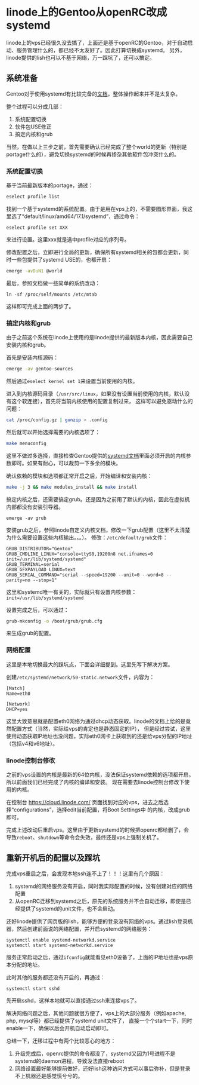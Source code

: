 # linode上的Gentoo从openRC改成systemd

linode上的vps已经很久没去搞了，上面还是基于openRC的Gentoo，对于自动启动、服务管理什么的，都已经不太友好了。因此打算切换成systemd。
另外，linode提供的lish也可以不基于网络，万一踩坑了，还可以搞定。

## 系统准备
Gentoo对于使用systemd有比较完备的[文档](https://wiki.gentoo.org/wiki/Systemd)，整体操作起来并不是太复杂。

整个过程可以分成几部：
1. 系统配置切换
2. 软件包USE修正
3. 搞定内核和grub

当然，在做以上三步之前，首先需要确认已经完成了整个world的更新（特别是portage什么的），避免切换systemd的时候再掺杂其他软件包冲突什么的。

### 系统配置切换

基于当前最新版本的portage，通过：

```bash
eselect profile list
```
找到一个基于systemd的系统配置。由于是用在vps上的，不需要图形界面，我这里选了“default/linux/amd64/17.1/systemd”，通过命令：

```
eselect profile set XXX
```
来进行设置。这里xxx就是选中profile对应的序列号。

修改配置之后，立即进行全局的更新，确保所有systemd相关的包都会更新，同时一些包提供了systemd USE的，也都开启：

```bash
emerge -avDuN1 @world
```

最后，参照文档做一些简单的系统改动：
```
ln -sf /proc/self/mounts /etc/mtab
```

这样即可完成上面的两步了。

### 搞定内核和grub
由于之前这个系统在linode上使用的是linode提供的最新版本内核，因此需要自己安装内核和grub。

首先是安装内核源码：

```bash
emerge -av gentoo-sources
```

然后通过`eselect kernel set 1`来设置当前使用的内核。

进入到内核源码目录（`/usr/src/linux`，如果没有设置当前使用的内核，默认没有这个软连接），首先将当前内核使用的配置复制过来，
这样可以避免驱动什么的问题：

```bash
cat /proc/config.gz | gunzip > .config
```

然后就可以开始选择需要的内核选项了：

```bash
make menuconfig
```

这里不做过多选择，直接检查Gentoo提供的[systemd文档](https://wiki.gentoo.org/wiki/Systemd#Kernel)里面必须开启的内核参数即可。如果有耐心，可以裁剪一下多余的模块。

确认依赖的模块和选项都正常开启之后，开始编译和安装内核：

```bash
make -j 3 && make modules_install && make install
```

搞定内核之后，还需要搞定grub。还是因为之前用了默认的内核，因此在虚拟机内部都没有安装引导器。

```
emerge -av grub
```

安装grub之后，参照linode自定义内核文档，修改一下grub配置（这里不太清楚为什么需要设置这些内核输出。。。）。
修改：`/etc/default/grub`文件：

```
GRUB_DISTRIBUTOR="Gentoo"
GRUB_CMDLINE_LINUX="console=ttyS0,19200n8 net.ifnames=0 init=/usr/lib/systemd/systemd"
GRUB_TERMINAL=serial
GRUB_GFXPAYLOAD_LINUX=text
GRUB_SERIAL_COMMAND="serial --speed=19200 --unit=0 --word=8 --parity=no --stop=1"
```

这里和systemd唯一有关的，实际就只有设置内核参数：`init=/usr/lib/systemd/systemd`

设置完成之后，可以通过：

```bash
grub-mkconfig -o /boot/grub/grub.cfg
```
来生成grub的配置。

### 网络配置
这里是本地切换最大的踩坑点，下面会详细提到。这里先写下解决方案。

创建`/etc/systemd/network/50-static.network`文件，内容为：
```
[Match]
Name=eth0

[Network]
DHCP=yes
```

这里大致意思就是配置eth0网络为通过dhcp动态获取。linode的文档上给的是竟然配置方式（当然，实际给vps的肯定也是静态固定的IP），
但是经过尝试，这里使用动态获取IP地址也没问题，实际eth0网卡上获取到的还是给vps分配的IP地址（包括v4和v6地址）。

### linode控制台修改
之前的vps设置的内核是最新的64位内核，没法保证systemd依赖的选项都开启。所以前面我们已经完成了内核的编译和安装。
现在需要去linode控制台修改下使用的内核。

在控制台 https://cloud.linode.com/ 页面找到对应的vps，进去之后选择“configurations”，选择edit当前配置，将Boot Settings中
的内核，改成grub即可。

完成上述改动后重启vps。这里由于更新systemd的时候把openrc都给删了，会导致`reboot`、`shutdown`等命令会失效，最终还是vps上强制关机了。

## 重新开机后的配置以及踩坑
完成vps重启之后，会发现本地ssh连不上了！！！这里有几个原因：

1. systemd的网络服务没有开启，同时我实际配置的时候，没有创建对应的网络配置
2. 从openRC迁移到systemd之后，原先的系统服务并不会自动迁移，即使是已经提供了systemd的unit文件，也不会启动。

还好linode提供了网页版的lish，能够方便的登录没有网络的vps。通过lish登录机器，然后创建前面说的网络配置，并开启systemd的网络服务：

```
systemctl enable systemd-networkd.service
systemctl start systemd-networkd.service
```

服务正常启动之后，通过`ifconfig`就能看见eth0设备了，上面的IP地址也是vps原本分配的地址。

此时其他的服务都还没有开启的，再通过：
```
systemctl start sshd
```
先开启sshd，这样本地就可以直接通过ssh来连接vps了。

解决网络问题之后，其他问题就很方便了，vps上的大部分服务（例如apache, php, mysql等）都已经提供了systemd unit文件了，
直接一个个start一下，同时enable一下，确保以后会开机自动启动即可。

总结一下，迁移过程中有两个比较恶心的地方：
1. 升级完成后，openrc提供的命令都没了，systemd又因为1号进程不是systemd的daemon进程，导致没法直接reboot
2. 网络设置最好能够提前做好，还好lish这种访问方式可以事后弥补，但是登录不上机器还是感觉慌兮兮的。